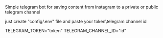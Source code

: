 Simple telegram bot for saving content from instagram 
to a private or public telegram channel

just create 
"config/.env" 
file and paste your token\telegram channel id

TELEGRAM_TOKEN="token"
TELEGRAM_CHANNEL_ID="id"
